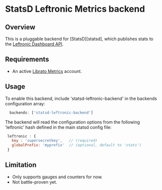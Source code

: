 # StatsD Leftronic Metrics backend

## Overview

This is a pluggable backend for [StatsD][statsd], which
publishes stats to the [Leftronic Dashboard API](https://www.leftronic.com/).

## Requirements

* An active [Librato Metrics](https://metrics.librato.com/sign_up) account.

## Usage

To enable this backend, include 'statsd-leftronic-backend' in the
backends configuration array:

```javascript
  backends: ['statsd-leftronic-backend']
```

The backend will read the configuration options from the following
'leftronic' hash defined in the main statsd config file:

```javascript
 leftronic : {
   key : 'supersecretkey',   // (required)
   globalPrefix: 'myprefix'  // (optional, default to 'stats')
 }
 ```

## Limitation

* Only supports gauges and counters for now.
* Not battle-proven yet.